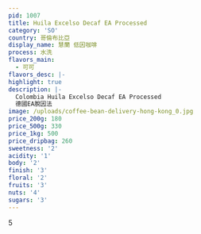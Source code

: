 ```yaml
---
pid: 1007
title: Huila Excelso Decaf EA Processed
category: 'SO'
country: 哥倫布比亞
display_name: 慧蘭 低因咖啡
process: 水洗
flavors_main:
  - 可可
flavors_desc: |-
highlight: true
description: |-
  Colombia Huila Excelso Decaf EA Processed
  德國EA脫因法
image: /uploads/coffee-bean-delivery-hong-kong_0.jpg
price_200g: 180
price_500g: 330
price_1kg: 500
price_dripbag: 260
sweetness: '2'
acidity: '1'
body: '2'
finish: '3'
floral: '2'
fruits: '3'
nuts: '4'
sugars: '3'
---
```


5
